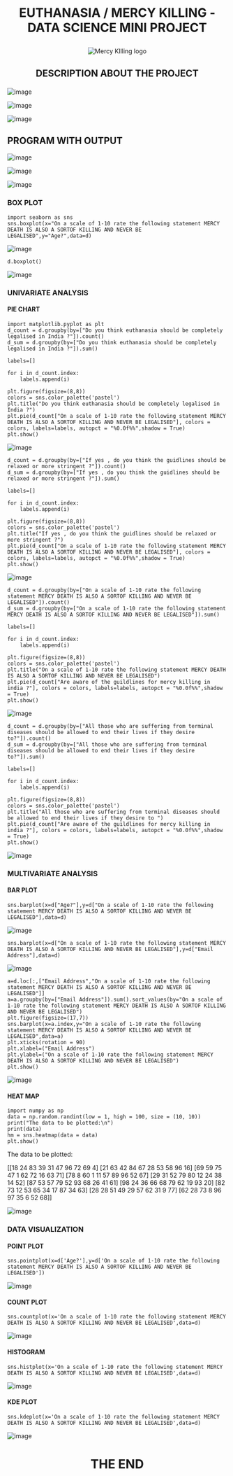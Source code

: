 <h1><p align="center">EUTHANASIA / MERCY KILLING - DATA SCIENCE MINI PROJECT</p></h1>


<p align="center"><img src="https://user-images.githubusercontent.com/66360846/204680175-5cc8fb49-732b-4942-9af0-1d94f7b44bfa.png" alt="Mercy KIlling logo"></p>


 
<h2><p align="center">DESCRIPTION ABOUT THE PROJECT</p></h2>

![image](https://user-images.githubusercontent.com/66360846/204680643-cc9bcae8-55df-4e64-b637-e32aaf8e287e.png)

![image](https://user-images.githubusercontent.com/66360846/204680590-8df6cf76-6cb3-4134-a2a5-9d9e59cb98bf.png)

![image](https://user-images.githubusercontent.com/66360846/204680475-08c8b176-0235-4011-8a79-74d6bb5a3550.png)



## PROGRAM WITH OUTPUT

![image](https://user-images.githubusercontent.com/66360846/201723211-73ba837d-10d9-4c8f-8841-022f99db3819.png)

![image](https://user-images.githubusercontent.com/66360846/201723356-faaebab5-c8fe-43bf-9f91-96712b7e4110.png)

![image](https://user-images.githubusercontent.com/66360846/201723498-d8a7f58f-76b3-40f7-b9b6-cb6a2dc09cd4.png)

### BOX PLOT

```
import seaborn as sns
sns.boxplot(x="On a scale of 1-10 rate the following statement MERCY DEATH IS ALSO A SORTOF KILLING AND NEVER BE LEGALISED",y="Age?",data=d)
```
![image](https://user-images.githubusercontent.com/66360846/201723719-ca2e7784-a39e-4da7-8296-d3027a74c305.png)


```
d.boxplot()
```
![image](https://user-images.githubusercontent.com/66360846/201723997-7e3f317a-a640-4fa4-b8ef-708c31f165ca.png)


### UNIVARIATE ANALYSIS
#### PIE CHART 

```
import matplotlib.pyplot as plt
d_count = d.groupby(by=["Do you think euthanasia should be completely legalised in India ?"]).count()
d_sum = d.groupby(by=["Do you think euthanasia should be completely legalised in India ?"]).sum()

labels=[]

for i in d_count.index:
    labels.append(i)

plt.figure(figsize=(8,8))
colors = sns.color_palette('pastel')
plt.title("Do you think euthanasia should be completely legalised in India ?")
plt.pie(d_count["On a scale of 1-10 rate the following statement MERCY DEATH IS ALSO A SORTOF KILLING AND NEVER BE LEGALISED"], colors = colors, labels=labels, autopct = "%0.0f%%",shadow = True) 
plt.show()
```
![image](https://user-images.githubusercontent.com/66360846/201724255-4774cd29-87c6-4b29-8f8a-a59bd822489a.png)


```
d_count = d.groupby(by=["If yes , do you think the guidlines should be relaxed or more stringent ?"]).count()
d_sum = d.groupby(by=["If yes , do you think the guidlines should be relaxed or more stringent ?"]).sum()

labels=[]

for i in d_count.index:
    labels.append(i)

plt.figure(figsize=(8,8))
colors = sns.color_palette('pastel')
plt.title("If yes , do you think the guidlines should be relaxed or more stringent ?")
plt.pie(d_count["On a scale of 1-10 rate the following statement MERCY DEATH IS ALSO A SORTOF KILLING AND NEVER BE LEGALISED"], colors = colors, labels=labels, autopct = "%0.0f%%",shadow = True) 
plt.show()
```
![image](https://user-images.githubusercontent.com/66360846/201724724-501d601a-79fa-45c0-9aa2-fbefd1a93726.png)


```
d_count = d.groupby(by=["On a scale of 1-10 rate the following statement MERCY DEATH IS ALSO A SORTOF KILLING AND NEVER BE LEGALISED"]).count()
d_sum = d.groupby(by=["On a scale of 1-10 rate the following statement MERCY DEATH IS ALSO A SORTOF KILLING AND NEVER BE LEGALISED"]).sum()

labels=[]

for i in d_count.index:
    labels.append(i)

plt.figure(figsize=(8,8))
colors = sns.color_palette('pastel')
plt.title("On a scale of 1-10 rate the following statement MERCY DEATH IS ALSO A SORTOF KILLING AND NEVER BE LEGALISED")
plt.pie(d_count["Are aware of the guildlines for mercy killing in india ?"], colors = colors, labels=labels, autopct = "%0.0f%%",shadow = True) 
plt.show()
```
![image](https://user-images.githubusercontent.com/66360846/201724805-7efa719a-e1c3-43d8-8a53-c1ed0a2f192c.png)

```
d_count = d.groupby(by=["All those who are suffering from terminal diseases should be allowed to end their lives if they desire to?"]).count()
d_sum = d.groupby(by=["All those who are suffering from terminal diseases should be allowed to end their lives if they desire to?"]).sum()

labels=[]

for i in d_count.index:
    labels.append(i)

plt.figure(figsize=(8,8))
colors = sns.color_palette('pastel')
plt.title("All those who are suffering from terminal diseases should be allowed to end their lives if they desire to ")
plt.pie(d_count["Are aware of the guildlines for mercy killing in india ?"], colors = colors, labels=labels, autopct = "%0.0f%%",shadow = True) 
plt.show()
```
![image](https://user-images.githubusercontent.com/66360846/201724862-49168ca6-e271-4df7-b13a-17f8555da0ae.png)


### MULTIVARIATE ANALYSIS
#### BAR PLOT

```
sns.barplot(x=d["Age?"],y=d["On a scale of 1-10 rate the following statement MERCY DEATH IS ALSO A SORTOF KILLING AND NEVER BE LEGALISED"],data=d)
```
![image](https://user-images.githubusercontent.com/66360846/201724976-1c6054ff-1efc-4421-88d0-4035cc5c0a0f.png)


```
sns.barplot(x=d["On a scale of 1-10 rate the following statement MERCY DEATH IS ALSO A SORTOF KILLING AND NEVER BE LEGALISED"],y=d["Email Address"],data=d)
```
![image](https://user-images.githubusercontent.com/66360846/201725048-ad23b99f-8008-4a8f-b162-4955ec66c10e.png)


```
a=d.loc[:,["Email Address","On a scale of 1-10 rate the following statement MERCY DEATH IS ALSO A SORTOF KILLING AND NEVER BE LEGALISED"]]
a=a.groupby(by=["Email Address"]).sum().sort_values(by="On a scale of 1-10 rate the following statement MERCY DEATH IS ALSO A SORTOF KILLING AND NEVER BE LEGALISED")
plt.figure(figsize=(17,7))
sns.barplot(x=a.index,y="On a scale of 1-10 rate the following statement MERCY DEATH IS ALSO A SORTOF KILLING AND NEVER BE LEGALISED",data=a)
plt.xticks(rotation = 90)
plt.xlabel=("Email Address")
plt.ylabel=("On a scale of 1-10 rate the following statement MERCY DEATH IS ALSO A SORTOF KILLING AND NEVER BE LEGALISED")
plt.show()
```
![image](https://user-images.githubusercontent.com/66360846/201725132-122645ed-2f69-45b0-8fd5-57eb1c76b80a.png)


#### HEAT MAP
```
import numpy as np
data = np.random.randint(low = 1, high = 100, size = (10, 10))
print("The data to be plotted:\n")
print(data)
hm = sns.heatmap(data = data)
plt.show()
```
The data to be plotted:

[[18 24 83 39 31 47 96 72 69  4]
 [21 63 42 84 67 28 53 58 96 16]
 [69 59 75 47  1 62 72 16 63 71]
 [78  8 60  1 11 57 89 96 52 67]
 [29 31 52 79 80 12 24 38 14 52]
 [87 53 57 79 52 93 68 26 41 61]
 [98 24 36 66 68 79 62 19 93 20]
 [82 73 12 53 65 34 17 87 34 63]
 [28 28 51 49 29 57 62 31  9 77]
 [62 28 73  8 96 97 35  6 52 68]]
 
 ![image](https://user-images.githubusercontent.com/66360846/203369157-b4835cee-eaf8-4fb3-b12a-17b06d6f2b78.png)



### DATA VISUALIZATION
#### POINT PLOT

```
sns.pointplot(x=d['Age?'],y=d['On a scale of 1-10 rate the following statement MERCY DEATH IS ALSO A SORTOF KILLING AND NEVER BE LEGALISED'])
```
![image](https://user-images.githubusercontent.com/66360846/201725535-c87e1d10-1af1-4d03-9f38-055299270e85.png)


#### COUNT PLOT

```
sns.countplot(x='On a scale of 1-10 rate the following statement MERCY DEATH IS ALSO A SORTOF KILLING AND NEVER BE LEGALISED',data=d)
```
![image](https://user-images.githubusercontent.com/66360846/201725642-fd6be289-a3dc-4ac6-93aa-56a402d758f6.png)


#### HISTOGRAM

```
sns.histplot(x='On a scale of 1-10 rate the following statement MERCY DEATH IS ALSO A SORTOF KILLING AND NEVER BE LEGALISED',data=d)
```
![image](https://user-images.githubusercontent.com/66360846/201725773-8893d3fa-22ff-4c40-b413-ee56a30a678b.png)


#### KDE PLOT

```
sns.kdeplot(x='On a scale of 1-10 rate the following statement MERCY DEATH IS ALSO A SORTOF KILLING AND NEVER BE LEGALISED',data=d)
```

![image](https://user-images.githubusercontent.com/66360846/201725860-861f7a05-ed81-4529-8801-4229fd46890b.png)


<center>
<h1> THE END </h1>
</center>

